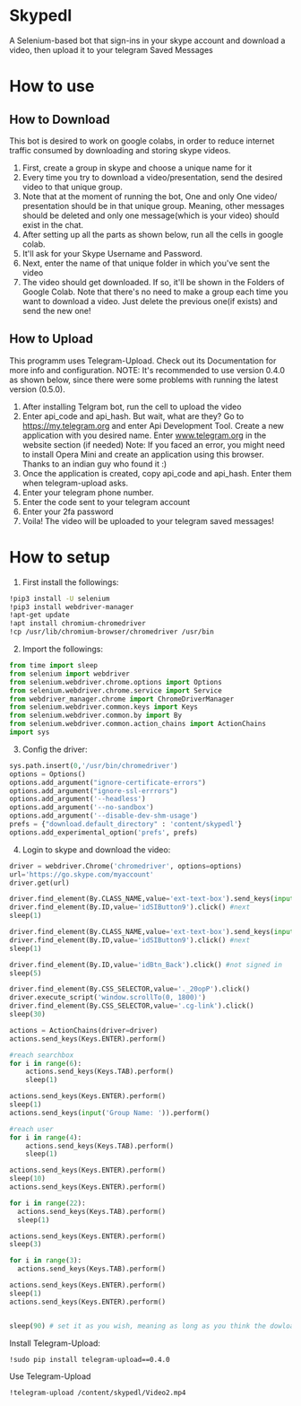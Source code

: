 # Skypedl
A Selenium-based bot that sign-ins in your skype account and download a video, then upload it to your telegram Saved Messages

# How to use

## How to Download
This bot is desired to work on google colabs, in order to reduce internet traffic consumed by downloading and storing skype videos.
1. First, create a group in skype and choose a unique name for it
2. Every time you try to download a video/presentation, send the desired video to that unique group.
3. Note that at the moment of running the bot, One and only One video/ presentation should be in that unique group. Meaning, other messages should be deleted and only one message(which is your video) should exist in the chat.
4. After setting up all the parts as shown below, run all the cells in google colab. 
5. It'll ask for your Skype Username and Password.
6. Next, enter the name of that unique folder in which you've sent the video
7. The video should get downloaded. If so, it'll be shown in the Folders of Google Colab.
Note that there's no need to make a group each time you want to download a video. Just delete the previous one(if exists) and send the new one!

## How to Upload
This programm uses Telegram-Upload. Check out its Documentation for more info and configuration.
NOTE: It's recommended to use version 0.4.0 as shown below, since there were some problems with running the latest version (0.5.0).

1. After installing Telgram bot, run the cell to upload the video
2. Enter api_code and api_hash. But wait, what are they?
Go to https://my.telegram.org and enter Api Development Tool. Create a new application with you desired name. Enter www.telegram.org in the website section (if needed)
Note: If you faced an error, you might need to install Opera Mini and create an application using this browser. Thanks to an indian guy who found it :)
3. Once the application is created, copy api_code and api_hash. Enter them when telegram-upload asks.
4. Enter your telegram phone number.
5. Enter the code sent to your telegram account
6. Enter your 2fa password
7. Voila! The video will be uploaded to your telegram saved messages!





# How to setup
1. First install the followings:
```sh
!pip3 install -U selenium
!pip3 install webdriver-manager
!apt-get update
!apt install chromium-chromedriver
!cp /usr/lib/chromium-browser/chromedriver /usr/bin
```

2. Import the followings:
```python
from time import sleep
from selenium import webdriver
from selenium.webdriver.chrome.options import Options
from selenium.webdriver.chrome.service import Service
from webdriver_manager.chrome import ChromeDriverManager
from selenium.webdriver.common.keys import Keys
from selenium.webdriver.common.by import By
from selenium.webdriver.common.action_chains import ActionChains
import sys
```

3. Config the driver:
```python
sys.path.insert(0,'/usr/bin/chromedriver')
options = Options()
options.add_argument("ignore-certificate-errors")
options.add_argument("ignore-ssl-errrors")
options.add_argument('--headless')
options.add_argument('--no-sandbox')
options.add_argument('--disable-dev-shm-usage')
prefs = {"download.default_directory" : 'content/skypedl'}
options.add_experimental_option('prefs', prefs)
```

4. Login to skype and download the video:
```python
driver = webdriver.Chrome('chromedriver', options=options)
url='https://go.skype.com/myaccount'
driver.get(url)

driver.find_element(By.CLASS_NAME,value='ext-text-box').send_keys(input('Skype Email: ')) #email
driver.find_element(By.ID,value='idSIButton9').click() #next
sleep(1)

driver.find_element(By.CLASS_NAME,value='ext-text-box').send_keys(input('Skype Password: ')) #pass
driver.find_element(By.ID,value='idSIButton9').click() #next
sleep(1)

driver.find_element(By.ID,value='idBtn_Back').click() #not signed in
sleep(5)

driver.find_element(By.CSS_SELECTOR,value='._20opP').click()
driver.execute_script('window.scrollTo(0, 1800)')
driver.find_element(By.CSS_SELECTOR,value='.cg-link').click()
sleep(30)

actions = ActionChains(driver=driver)
actions.send_keys(Keys.ENTER).perform()

#reach searchbox
for i in range(6):
    actions.send_keys(Keys.TAB).perform()
    sleep(1)

actions.send_keys(Keys.ENTER).perform()
sleep(1)
actions.send_keys(input('Group Name: ')).perform()

#reach user
for i in range(4):
    actions.send_keys(Keys.TAB).perform()
    sleep(1)

actions.send_keys(Keys.ENTER).perform()
sleep(10)
actions.send_keys(Keys.ENTER).perform()

for i in range(22):
  actions.send_keys(Keys.TAB).perform()
  sleep(1)

actions.send_keys(Keys.ENTER).perform()
sleep(3)

for i in range(3):
  actions.send_keys(Keys.TAB).perform()

actions.send_keys(Keys.ENTER).perform()
sleep(1)
actions.send_keys(Keys.ENTER).perform()


sleep(90) # set it as you wish, meaning as long as you think the dowload process will take time
```

Install Telegram-Upload:
```sh
!sudo pip install telegram-upload==0.4.0
```

Use Telegram-Upload
```sh
!telegram-upload /content/skypedl/Video2.mp4
```
